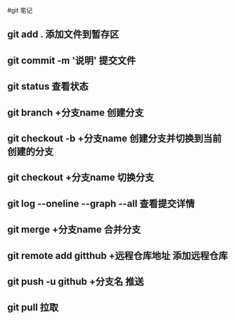 #git 笔记
## git add .  添加文件到暂存区
## git commit -m '说明'  提交文件
## git status 查看状态 
## git branch  +分支name 创建分支
## git checkout -b +分支name 创建分支并切换到当前创建的分支
## git checkout +分支name 切换分支
## git log --oneline --graph --all 查看提交详情
## git merge +分支name  合并分支
## git remote add gitthub +远程仓库地址  添加远程仓库
## git push -u github +分支名 推送
## git pull 拉取
